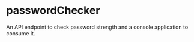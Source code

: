# passwordChecker
An API endpoint to check password strength and a console application to consume it. 
